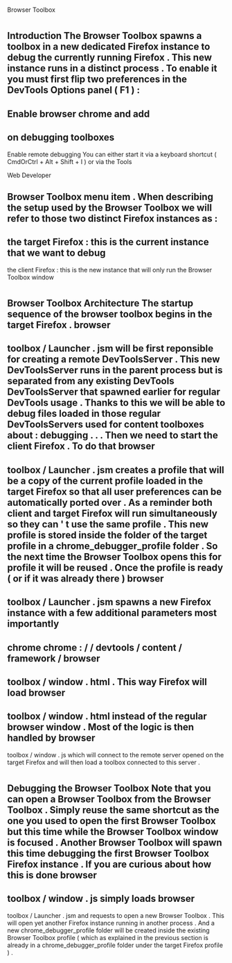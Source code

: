 #
Browser
Toolbox
#
#
Introduction
The
Browser
Toolbox
spawns
a
toolbox
in
a
new
dedicated
Firefox
instance
to
debug
the
currently
running
Firefox
.
This
new
instance
runs
in
a
distinct
process
.
To
enable
it
you
must
first
flip
two
preferences
in
the
DevTools
Options
panel
(
F1
)
:
-
Enable
browser
chrome
and
add
-
on
debugging
toolboxes
-
Enable
remote
debugging
You
can
either
start
it
via
a
keyboard
shortcut
(
CmdOrCtrl
+
Alt
+
Shift
+
I
)
or
via
the
Tools
>
Web
Developer
>
Browser
Toolbox
menu
item
.
When
describing
the
setup
used
by
the
Browser
Toolbox
we
will
refer
to
those
two
distinct
Firefox
instances
as
:
-
the
target
Firefox
:
this
is
the
current
instance
that
we
want
to
debug
-
the
client
Firefox
:
this
is
the
new
instance
that
will
only
run
the
Browser
Toolbox
window
#
#
Browser
Toolbox
Architecture
The
startup
sequence
of
the
browser
toolbox
begins
in
the
target
Firefox
.
browser
-
toolbox
/
Launcher
.
jsm
will
be
first
reponsible
for
creating
a
remote
DevToolsServer
.
This
new
DevToolsServer
runs
in
the
parent
process
but
is
separated
from
any
existing
DevTools
DevToolsServer
that
spawned
earlier
for
regular
DevTools
usage
.
Thanks
to
this
we
will
be
able
to
debug
files
loaded
in
those
regular
DevToolsServers
used
for
content
toolboxes
about
:
debugging
.
.
.
Then
we
need
to
start
the
client
Firefox
.
To
do
that
browser
-
toolbox
/
Launcher
.
jsm
creates
a
profile
that
will
be
a
copy
of
the
current
profile
loaded
in
the
target
Firefox
so
that
all
user
preferences
can
be
automatically
ported
over
.
As
a
reminder
both
client
and
target
Firefox
will
run
simultaneously
so
they
can
'
t
use
the
same
profile
.
This
new
profile
is
stored
inside
the
folder
of
the
target
profile
in
a
chrome_debugger_profile
folder
.
So
the
next
time
the
Browser
Toolbox
opens
this
for
profile
it
will
be
reused
.
Once
the
profile
is
ready
(
or
if
it
was
already
there
)
browser
-
toolbox
/
Launcher
.
jsm
spawns
a
new
Firefox
instance
with
a
few
additional
parameters
most
importantly
-
chrome
chrome
:
/
/
devtools
/
content
/
framework
/
browser
-
toolbox
/
window
.
html
.
This
way
Firefox
will
load
browser
-
toolbox
/
window
.
html
instead
of
the
regular
browser
window
.
Most
of
the
logic
is
then
handled
by
browser
-
toolbox
/
window
.
js
which
will
connect
to
the
remote
server
opened
on
the
target
Firefox
and
will
then
load
a
toolbox
connected
to
this
server
.
#
#
Debugging
the
Browser
Toolbox
Note
that
you
can
open
a
Browser
Toolbox
from
the
Browser
Toolbox
.
Simply
reuse
the
same
shortcut
as
the
one
you
used
to
open
the
first
Browser
Toolbox
but
this
time
while
the
Browser
Toolbox
window
is
focused
.
Another
Browser
Toolbox
will
spawn
this
time
debugging
the
first
Browser
Toolbox
Firefox
instance
.
If
you
are
curious
about
how
this
is
done
browser
-
toolbox
/
window
.
js
simply
loads
browser
-
toolbox
/
Launcher
.
jsm
and
requests
to
open
a
new
Browser
Toolbox
.
This
will
open
yet
another
Firefox
instance
running
in
another
process
.
And
a
new
chrome_debugger_profile
folder
will
be
created
inside
the
existing
Browser
Toolbox
profile
(
which
as
explained
in
the
previous
section
is
already
in
a
chrome_debugger_profile
folder
under
the
target
Firefox
profile
)
.
